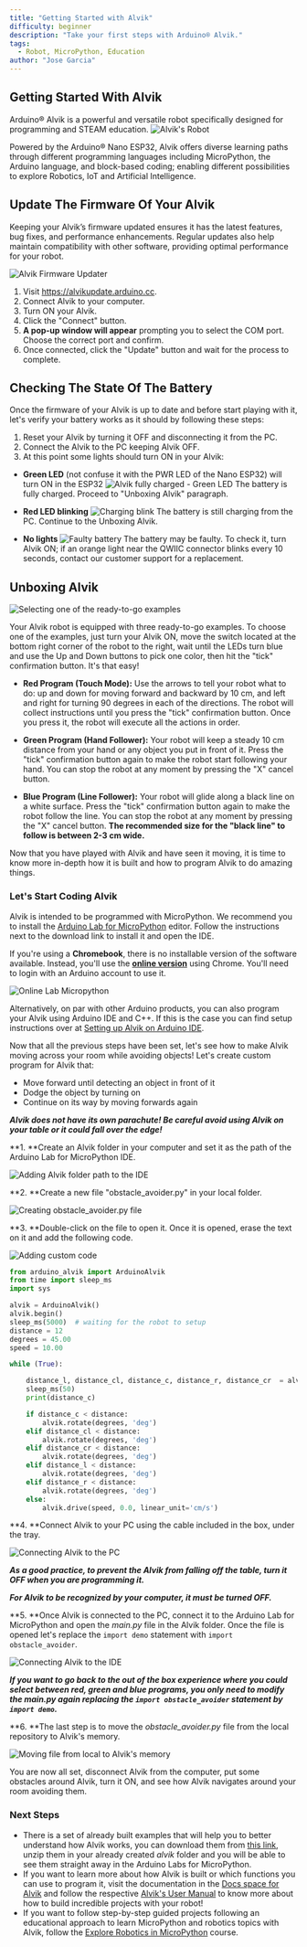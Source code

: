```yaml
---
title: "Getting Started with Alvik"
difficulty: beginner
description: "Take your first steps with Arduino® Alvik."
tags:
  - Robot, MicroPython, Education
author: "Jose Garcia"
---
```

## Getting Started With Alvik

Arduino® Alvik is a powerful and versatile robot specifically designed for programming and STEAM education.
![Alvik's Robot](assets/alvik_main.jpg)

Powered by the Arduino® Nano ESP32, Alvik offers diverse learning paths through different programming languages including MicroPython, the Arduino language, and block-based coding; enabling different possibilities to explore Robotics, IoT and Artificial Intelligence.

## Update The Firmware Of Your Alvik

Keeping your Alvik’s firmware updated ensures it has the latest features, bug fixes, and performance enhancements. Regular updates also help maintain compatibility with other software, providing optimal performance for your robot.

![Alvik Firmware Updater](assets/AlvikFirmwareUpdater30sec.gif)

1. Visit https://alvikupdate.arduino.cc.
2. Connect Alvik to your computer.
3. Turn ON your Alvik.
4. Click the "Connect" button.
5. **A pop-up window will appear** prompting you to select the COM port. Choose the correct port and confirm.
6. Once connected, click the "Update" button and wait for the process to complete.

## Checking The State Of The Battery

Once the firmware of your Alvik is up to date and before start playing with it, let's verify your battery works as it should by following these steps:

1. Reset your Alvik by turning it OFF and disconnecting it from the PC.
2. Connect the Alvik to the PC keeping Alvik OFF.
3. At this point some lights should turn ON in your Alvik:

- **Green LED** (not confuse it with the PWR LED of the Nano ESP32) will turn ON in the ESP32
  ![Alvik fully charged - Green LED](assets/charged.png)
The battery is fully charged. Proceed to "Unboxing Alvik" paragraph.
  
- **Red LED blinking**
  ![Charging blink](assets/charging.gif)
  The battery is still charging from the PC. Continue to the Unboxing Alvik.

- **No lights** 
  ![Faulty battery](assets/faulty_battery.gif)
  The battery may be faulty. To check it, turn Alvik ON; if an orange light near the QWIIC connector blinks every 10 seconds, contact our customer support for a replacement.

## Unboxing Alvik

![Selecting one of the ready-to-go examples](assets/select-examples.gif)

Your Alvik robot is equipped with three ready-to-go examples. To choose one of the examples, just turn your Alvik ON, move the switch located at the bottom right corner of the robot to the right, wait until the LEDs turn blue and use the Up and Down buttons to pick one color, then hit the "tick" confirmation button. It's that easy!

- **Red Program (Touch Mode):** Use the arrows to tell your robot what to do: up and down for moving forward and backward by 10 cm, and left and right for turning 90 degrees in each of the directions. The robot will collect instructions until you press the "tick" confirmation button. Once you press it, the robot will execute all the actions in order.

- **Green Program (Hand Follower):** Your robot will keep a steady 10 cm distance from your hand or any object you put in front of it. Press the "tick" confirmation button again to make the robot start following your hand. You can stop the robot at any moment by pressing the "X" cancel button.

- **Blue Program (Line Follower):** Your robot will glide along a black line on a white surface. Press the "tick" confirmation button again to make the robot follow the line. You can stop the robot at any moment by pressing the "X" cancel button. **The recommended size for the "black line" to follow is between 2-3 cm wide.**

Now that you have played with Alvik and have seen it moving, it is time to know more in-depth how it is built and how to program Alvik to do amazing things.

### Let's Start Coding Alvik

Alvik is intended to be programmed with MicroPython. We recommend you to install the [Arduino Lab for MicroPython](https://labs.arduino.cc/en/labs/micropython) editor. Follow the instructions next to the download link to install it and open the IDE.

If you're using a **Chromebook**, there is no installable version of the software available. Instead, you'll use the [**online version**](https://lab-micropython.arduino.cc/) using Chrome. You'll need to login with an Arduino account to use it. 

![Online Lab Micropython](assets/online-lab-micropython.jpg)

Alternatively, on par with other Arduino products, you can also program your Alvik using Arduino IDE and C++. If this is the case you can find setup instructions over at [Setting up Alvik on Arduino IDE](../setting-alvik-arduino-ide/setting-alvik-arduino-ide.md).

Now that all the previous steps have been set, let's see how to make Alvik moving across your room while avoiding objects! Let's create custom program for Alvik that:

 * Move forward until detecting an object in front of it
 * Dodge the object by turning on
 * Continue on its way by moving forwards again

***Alvik does not have its own parachute! Be careful avoid using Alvik on your table or it could fall over the edge!***

**1. **Create an Alvik folder in your computer and set it as the path of the Arduino Lab for MicroPython IDE.

![Adding Alvik folder path to the IDE](assets/alvik_folder_path.png)

**2. **Create a new file "obstacle_avoider.py" in your local folder.

![Creating obstacle_avoider.py file](assets/creating_file.png)

**3. **Double-click on the file to open it. Once it is opened, erase the text on it and add the following code.

![Adding custom code](assets/adding_custom_code.gif)

``` python
from arduino_alvik import ArduinoAlvik
from time import sleep_ms
import sys

alvik = ArduinoAlvik()
alvik.begin()
sleep_ms(5000)  # waiting for the robot to setup
distance = 12
degrees = 45.00
speed = 10.00

while (True):

    distance_l, distance_cl, distance_c, distance_r, distance_cr  = alvik.get_distance()
    sleep_ms(50)
    print(distance_c)

    if distance_c < distance:
        alvik.rotate(degrees, 'deg')
    elif distance_cl < distance:
        alvik.rotate(degrees, 'deg')
    elif distance_cr < distance:
        alvik.rotate(degrees, 'deg')
    elif distance_l < distance:
        alvik.rotate(degrees, 'deg')
    elif distance_r < distance:
        alvik.rotate(degrees, 'deg')
    else:
        alvik.drive(speed, 0.0, linear_unit='cm/s')

```

**4. **Connect Alvik to your PC using the cable included in the box, under the tray.

![Connecting Alvik to the PC](assets/connecting_alvik.gif)

***As a good practice, to prevent the Alvik from falling off the table, turn it OFF when you are programming it.***

***For Alvik to be recognized by your computer, it must be turned OFF.***

**5. **Once Alvik is connected to the PC, connect it to the Arduino Lab for MicroPython and open the _main.py_ file in the Alvik folder. Once the file is opened let's replace the `import demo` statement with `import obstacle_avoider`.

![Connecting Alvik to the IDE](assets/connecting_alvik_ide.gif)

***If you want to go back to the out of the box experience where you could select between red, green and blue programs, you only need to modify the _main.py_ again replacing the `import obstacle_avoider` statement by `import demo`.***

**6. **The last step is to move the _obstacle_avoider.py_ file from the local repository to Alvik's memory.

![Moving file from local to Alvik's memory](assets/local2memory.gif)

You are now all set, disconnect Alvik from the computer, put some obstacles around Alvik, turn it ON, and see how Alvik navigates around your room avoiding them.

### Next Steps

* There is a set of already built examples that will help you to better understand how Alvik works, you can download them from [this link](https://github.com/arduino/arduino-alvik-mpy/releases), unzip them in your already created _alvik_ folder and you will be able to see them straight away in the Arduino Labs for MicroPython.
*  If you want to learn more about how Alvik is built or which functions you can use to program it, visit the documentation in the [Docs space for Alvik](https://docs.arduino.cc/hardware/alvik/) and follow the respective [Alvik's User Manual](https://docs.arduino.cc/hardware/alvik/user-manual) to know more about how to build incredible projects with your robot!
* If you want to follow step-by-step guided projects following an educational approach to learn MicroPython and robotics topics with Alvik, follow the [Explore Robotics in MicroPython](https://courses.arduino.cc/explore-robotics-micropython/) course.
